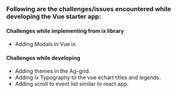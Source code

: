 ### Following are the challenges/issues encountered while developing the Vue starter app:

#### Challenges while implementing from ix library
- Adding Modals in Vue ix.

#### Challenges while developing
- Adding themes in the Ag-grid.
- Adding Ix Typography to the vue echart titles and legends.
- Adding scroll to event list similar to react app.
